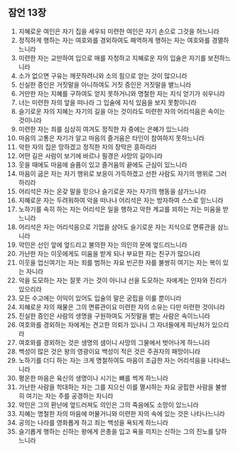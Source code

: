 ## 잠언 13장

1. 지혜로운 여인은 자기 집을 세우되 미련한 여인은 자기 손으로 그것을 허느니라
2. 정직하게 행하는 자는 여호와를 경외하여도 패역하게 행하는 자는 여호와를 경멸하느니라
3. 미련한 자는 교만하여 입으로 매를 자청하고 지혜로운 자의 입술은 자기를 보전하느니라
4. 소가 없으면 구유는 깨끗하려니와 소의 힘으로 얻는 것이 많으니라
5. 신실한 증인은 거짓말을 아니하여도 거짓 증인은 거짓말을 뱉느니라
6. 거만한 자는 지혜를 구하여도 얻지 못하거니와 명철한 자는 지식 얻기가 쉬우니라
7. 너는 미련한 자의 앞을 떠나라 그 입술에 지식 있음을 보지 못함이니라
8. 슬기로운 자의 지혜는 자기의 길을 아는 것이라도 미련한 자의 어리석음은 속이는 것이니라
9. 미련한 자는 죄를 심상히 여겨도 정직한 자 중에는 은혜가 있느니라
10. 마음의 고통은 자기가 알고 마음의 즐거움은 타인이 참여하지 못하느니라
11. 악한 자의 집은 망하겠고 정직한 자의 장막은 흥하리라
12. 어떤 길은 사람이 보기에 바르나 필경은 사망의 길이니라
13. 웃을 때에도 마음에 슬픔이 있고 즐거움의 끝에도 근심이 있느니라
14. 마음이 굽은 자는 자기 행위로 보응이 가득하겠고 선한 사람도 자기의 행위로 그러하리라
15. 어리석은 자는 온갖 말을 믿으나 슬기로운 자는 자기의 행동을 삼가느니라
16. 지혜로운 자는 두려워하여 악을 떠나나 어리석은 자는 방자하여 스스로 믿느니라
17. 노하기를 속히 하는 자는 어리석은 일을 행하고 악한 계교를 꾀하는 자는 미움을 받느니라
18. 어리석은 자는 어리석음으로 기업을 삼아도 슬기로운 자는 지식으로 면류관을 삼느니라
19. 악인은 선인 앞에 엎드리고 불의한 자는 의인의 문에 엎드리느니라
20. 가난한 자는 이웃에게도 미움을 받게 되나 부요한 자는 친구가 많으니라
21. 이웃을 업신여기는 자는 죄를 범하는 자요 빈곤한 자를 불쌍히 여기는 자는 복이 있는 자니라
22. 악을 도모하는 자는 잘못 가는 것이 아니냐 선을 도모하는 자에게는 인자와 진리가 있으리라
23. 모든 수고에는 이익이 있어도 입술의 말은 궁핍을 이룰 뿐이니라
24. 지혜로운 자의 재물은 그의 면류관이요 미련한 자의 소유는 다만 미련한 것이니라
25. 진실한 증인은 사람의 생명을 구원하여도 거짓말을 뱉는 사람은 속이느니라
26. 여호와를 경외하는 자에게는 견고한 의뢰가 있나니 그 자녀들에게 피난처가 있으리라
27. 여호와를 경외하는 것은 생명의 샘이니 사망의 그물에서 벗어나게 하느니라
28. 백성이 많은 것은 왕의 영광이요 백성이 적은 것은 주권자의 패망이니라
29. 노하기를 더디 하는 자는 크게 명철하여도 마음이 조급한 자는 어리석음을 나타내느니라
30. 평온한 마음은 육신의 생명이나 시기는 뼈를 썩게 하느니라
31. 가난한 사람을 학대하는 자는 그를 지으신 이를 멸시하는 자요 궁핍한 사람을 불쌍히 여기는 자는 주를 공경하는 자니라
32. 악인은 그의 환난에 엎드러져도 의인은 그의 죽음에도 소망이 있느니라
33. 지혜는 명철한 자의 마음에 머물거니와 미련한 자의 속에 있는 것은 나타나느니라
34. 공의는 나라를 영화롭게 하고 죄는 백성을 욕되게 하느니라
35. 슬기롭게 행하는 신하는 왕에게 은총을 입고 욕을 끼치는 신하는 그의 진노를 당하느니라
